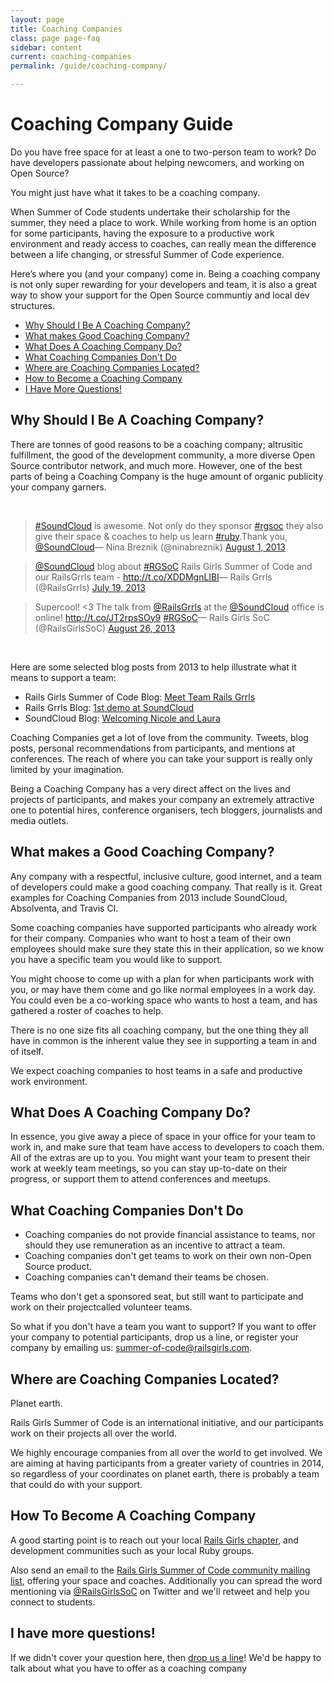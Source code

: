 ```yaml
---
layout: page
title: Coaching Companies
class: page page-faq
sidebar: content
current: coaching-companies
permalink: /guide/coaching-company/

---
```

<h1>Coaching Company Guide</h1>

Do you have free space for at least a one to two-person team to work? Do have
developers passionate about helping newcomers, and working on Open Source?

You might just have what it takes to be a coaching company.

When Summer of Code students undertake their scholarship for the summer, they
need a place to work. While working from home is an option for some
participants, having the exposure to a productive work environment and ready
access to coaches, can really mean the difference between a life changing, or
stressful Summer of Code experience.

Here’s where you (and your company) come in. Being a coaching company is not
only super rewarding for your developers and team, it is also a great way to
show your support for the Open Source communtiy and local dev structures.


* <a href="#q1">Why Should I Be A Coaching Company?</a>
* <a href="#q2">What makes Good Coaching Company?</a>
* <a href="#q3">What Does A Coaching Company Do?</a>
* <a href="#q4">What Coaching Companies Don't Do</a>
* <a href="#q5">Where are Coaching Companies Located?</a>
* <a href="#q6">How to Become a Coaching Company</a>
* <a href="#q7">I Have More Questions!</a>


<h2 id="q1">Why Should I Be A Coaching Company?</h2>

There are tonnes of good reasons to be a coaching company; altrusitic
fulfillment, the good of the development community, a more diverse Open Source
contributor network, and much more. However, one of the best parts of being a
Coaching Company is the huge amount of organic publicity your company garners.

<br>
<blockquote class="twitter-tweet" lang="en"><a href="https://twitter.com/search?q=%23SoundCloud&amp;src=hash">#SoundCloud</a> is awesome. Not only do they sponsor <a href="https://twitter.com/search?q=%23rgsoc&amp;src=hash">#rgsoc</a> they also give their space &amp; coaches to help us learn <a href="https://twitter.com/search?q=%23ruby&amp;src=hash">#ruby</a>.Thank you, <a href="https://twitter.com/SoundCloud">@SoundCloud</a>&mdash; Nina Breznik (@ninabreznik) <a href="https://twitter.com/ninabreznik/statuses/362902830358605825">August 1, 2013</a></blockquote>
<script async="async" src="//platform.twitter.com/widgets.js" charset="utf-8"></script>

<blockquote class="twitter-tweet" lang="en"><a href="https://twitter.com/SoundCloud">@SoundCloud</a> blog about <a href="https://twitter.com/search?q=%23RGSoC&amp;src=hash">#RGSoC</a> Rails Girls Summer of Code and our RailsGrrls team - <a href="http://t.co/XDDMgnLIBl">http://t.co/XDDMgnLIBl</a>&mdash; Rails Grrls (@RailsGrrls) <a href="https://twitter.com/RailsGrrls/statuses/358197565512093696">July 19, 2013</a></blockquote>
<script async="async" src="//platform.twitter.com/widgets.js" charset="utf-8"></script>

<blockquote class="twitter-tweet" lang="en">Supercool! &lt;3 The talk from <a href="https://twitter.com/RailsGrrls">@RailsGrrls</a> at the <a href="https://twitter.com/SoundCloud">@SoundCloud</a> office is online! <a href="http://t.co/JT2rpsSOy9">http://t.co/JT2rpsSOy9</a> <a href="https://twitter.com/search?q=%23RGSoC&amp;src=hash">#RGSoC</a>&mdash; Rails Girls SoC (@RailsGirlsSoC) <a href="https://twitter.com/RailsGirlsSoC/statuses/371982999614935040">August 26, 2013</a></blockquote>
<script async="async" src="//platform.twitter.com/widgets.js" charset="utf-8"></script>
<br>

Here are some selected blog posts from 2013 to help illustrate what it means to
support a team:

* Rails Girls Summer of Code Blog: <a href="http://2013.railsgirlssummerofcode.org/blog/meet-team-rails-grrls">Meet Team Rails Grrls</a>
* Rails Grrls Blog: <a href="http://railsgrrls.tumblr.com/post/59391220574/blast-from-the-past-1st-demo-at-soundcloud">1st demo at SoundCloud</a>
* SoundCloud Blog: <a href="http://blog.soundcloud.com/2013/07/19/rails-girls-summer-of-code-welcoming-nicole-and-laura">Welcoming Nicole and Laura</a>

Coaching Companies get a lot of love from the community. Tweets, blog posts,
personal recommendations from participants, and mentions at conferences. The
reach of where you can take your support is really only limited by your
imagination.

Being a Coaching Company has a very direct affect on the lives and projects of
participants, and makes your company an extremely attractive one to potential
hires, conference organisers, tech bloggers, journalists and media outlets.


<h2 id="q2">What makes a Good Coaching Company?</h2>

Any company with a respectful, inclusive culture, good internet, and a team of
developers could make a good coaching company. That really is it. Great
examples for Coaching Companies from 2013 include SoundCloud, Absolventa, and
Travis CI.

Some coaching companies have supported participants who already work for their
company. Companies who want to host a team of their own employees should make
sure they state this in their application, so we know you have a specific team
you would like to support.

You might choose to come up with a plan for when participants work with you, or
may have them come and go like normal employees in a work day. You could even
be a co-working space who wants to host a team, and has gathered a roster of
coaches to help.

There is no one size fits all coaching company, but the one thing they all have
in common is the inherent value they see in supporting a team in and of itself.

We expect coaching companies to host teams in a safe and productive work
environment.


<h2 id="q3">What Does A Coaching Company Do?</h2>

In essence, you give away a piece of space in your office for your team to work
in, and make sure that team have access to developers to coach them. All of the
extras are up to you. You might want your team to present their work at weekly
team meetings, so you can stay up-to-date on their progress, or support them to
attend conferences and meetups.


<h2 id="q4">What Coaching Companies Don't Do</h2>

* Coaching companies do not provide financial assistance to teams, nor should
  they use remuneration as an incentive to attract a team.
* Coaching companies don't get teams to work on their own non-Open Source
  product.
* Coaching companies can't demand their teams be chosen.

Teams who don't get a sponsored seat, but still want to participate and work on
their projectcalled volunteer teams.

So what if you don't have a team you want to support? If you want to offer your
company to potential participants, drop us a line, or register your company by
emailing us: <a
href="mailto:summer-of-code@railsgirls.com">summer-of-code@railsgirls.com</a>.

<h2 id="q5">Where are Coaching Companies Located?</h2>

Planet earth.

Rails Girls Summer of Code is an international initiative, and our participants
work on their projects all over the world.

We highly encourage companies from all over the world to get involved. We are
aiming at having participants from a greater variety of countries in 2014, so
regardless of your coordinates on planet earth, there is probably a team that
could do with your support.

<h2 id="q6">How To Become A Coaching Company</h2>

A good starting point is to reach out your local
<a href="http://railsgirls.com/">Rails Girls chapter</a>, and development
communities such as your local Ruby groups.

Also send an email to the
<a href="https://groups.google.com/forum/#!forum/rails-girls-summer-of-code-community">Rails Girls Summer of Code community mailing list</a>,
offering your space and coaches. Additionally you can spread the word
mentioning via
<a href="http://www.twitter.com/railsgirlsoc">@RailsGirlsSoC</a>
on Twitter and we'll retweet and help you connect to students.

<h2 id="q7">I have more questions!</h2>

If we didn't cover your question here, then
<a href="mailto:summer-of-code@railsgirls.com">drop us a line</a>!
We'd be happy to talk about what you have to offer as a coaching company

